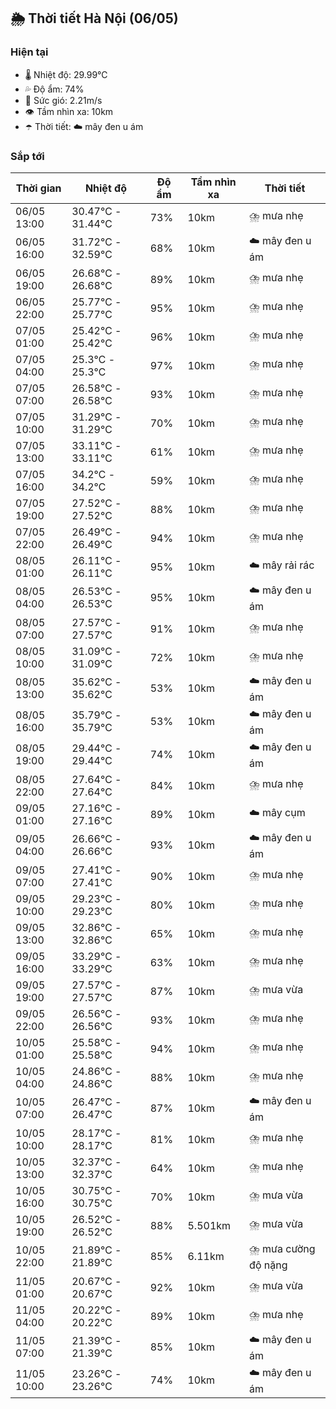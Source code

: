 ## 🌦️ Thời tiết Hà Nội (06/05)

### Hiện tại

- 🌡️ Nhiệt độ: 29.99℃
- 💦 Độ ẩm: 74%
- 💨 Sức gió: 2.21m/s
- 👁️ Tầm nhìn xa: 10km
- ☂️ Thời tiết: ☁️ mây đen u ám

### Sắp tới

| Thời gian | Nhiệt độ | Độ ẩm | Tầm nhìn xa | Thời tiết |
| --- | --- | --- | --- | --- |
| 06/05 13:00 | 30.47℃ - 31.44℃ | 73% | 10km | ⛈️ mưa nhẹ |
| 06/05 16:00 | 31.72℃ - 32.59℃ | 68% | 10km | ☁️ mây đen u ám |
| 06/05 19:00 | 26.68℃ - 26.68℃ | 89% | 10km | ⛈️ mưa nhẹ |
| 06/05 22:00 | 25.77℃ - 25.77℃ | 95% | 10km | ⛈️ mưa nhẹ |
| 07/05 01:00 | 25.42℃ - 25.42℃ | 96% | 10km | ⛈️ mưa nhẹ |
| 07/05 04:00 | 25.3℃ - 25.3℃ | 97% | 10km | ⛈️ mưa nhẹ |
| 07/05 07:00 | 26.58℃ - 26.58℃ | 93% | 10km | ⛈️ mưa nhẹ |
| 07/05 10:00 | 31.29℃ - 31.29℃ | 70% | 10km | ⛈️ mưa nhẹ |
| 07/05 13:00 | 33.11℃ - 33.11℃ | 61% | 10km | ⛈️ mưa nhẹ |
| 07/05 16:00 | 34.2℃ - 34.2℃ | 59% | 10km | ⛈️ mưa nhẹ |
| 07/05 19:00 | 27.52℃ - 27.52℃ | 88% | 10km | ⛈️ mưa nhẹ |
| 07/05 22:00 | 26.49℃ - 26.49℃ | 94% | 10km | ⛈️ mưa nhẹ |
| 08/05 01:00 | 26.11℃ - 26.11℃ | 95% | 10km | ☁️ mây rải rác |
| 08/05 04:00 | 26.53℃ - 26.53℃ | 95% | 10km | ☁️ mây đen u ám |
| 08/05 07:00 | 27.57℃ - 27.57℃ | 91% | 10km | ⛈️ mưa nhẹ |
| 08/05 10:00 | 31.09℃ - 31.09℃ | 72% | 10km | ⛈️ mưa nhẹ |
| 08/05 13:00 | 35.62℃ - 35.62℃ | 53% | 10km | ☁️ mây đen u ám |
| 08/05 16:00 | 35.79℃ - 35.79℃ | 53% | 10km | ☁️ mây đen u ám |
| 08/05 19:00 | 29.44℃ - 29.44℃ | 74% | 10km | ☁️ mây đen u ám |
| 08/05 22:00 | 27.64℃ - 27.64℃ | 84% | 10km | ⛈️ mưa nhẹ |
| 09/05 01:00 | 27.16℃ - 27.16℃ | 89% | 10km | ☁️ mây cụm |
| 09/05 04:00 | 26.66℃ - 26.66℃ | 93% | 10km | ☁️ mây đen u ám |
| 09/05 07:00 | 27.41℃ - 27.41℃ | 90% | 10km | ⛈️ mưa nhẹ |
| 09/05 10:00 | 29.23℃ - 29.23℃ | 80% | 10km | ⛈️ mưa nhẹ |
| 09/05 13:00 | 32.86℃ - 32.86℃ | 65% | 10km | ⛈️ mưa nhẹ |
| 09/05 16:00 | 33.29℃ - 33.29℃ | 63% | 10km | ⛈️ mưa nhẹ |
| 09/05 19:00 | 27.57℃ - 27.57℃ | 87% | 10km | ⛈️ mưa vừa |
| 09/05 22:00 | 26.56℃ - 26.56℃ | 93% | 10km | ⛈️ mưa nhẹ |
| 10/05 01:00 | 25.58℃ - 25.58℃ | 94% | 10km | ⛈️ mưa nhẹ |
| 10/05 04:00 | 24.86℃ - 24.86℃ | 88% | 10km | ⛈️ mưa nhẹ |
| 10/05 07:00 | 26.47℃ - 26.47℃ | 87% | 10km | ☁️ mây đen u ám |
| 10/05 10:00 | 28.17℃ - 28.17℃ | 81% | 10km | ⛈️ mưa nhẹ |
| 10/05 13:00 | 32.37℃ - 32.37℃ | 64% | 10km | ⛈️ mưa nhẹ |
| 10/05 16:00 | 30.75℃ - 30.75℃ | 70% | 10km | ⛈️ mưa vừa |
| 10/05 19:00 | 26.52℃ - 26.52℃ | 88% | 5.501km | ⛈️ mưa vừa |
| 10/05 22:00 | 21.89℃ - 21.89℃ | 85% | 6.11km | ⛈️ mưa cường độ nặng |
| 11/05 01:00 | 20.67℃ - 20.67℃ | 92% | 10km | ⛈️ mưa vừa |
| 11/05 04:00 | 20.22℃ - 20.22℃ | 89% | 10km | ⛈️ mưa nhẹ |
| 11/05 07:00 | 21.39℃ - 21.39℃ | 85% | 10km | ☁️ mây đen u ám |
| 11/05 10:00 | 23.26℃ - 23.26℃ | 74% | 10km | ☁️ mây đen u ám |
